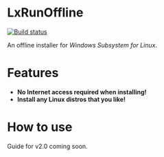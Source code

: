 # LxRunOffline

[![Build status](https://ci.appveyor.com/api/projects/status/wnqrsjk1rdc1cmpn?svg=true)](https://ci.appveyor.com/project/ddosolitary/lxrunoffline)

An offline installer for *Windows Subsystem for Linux*.

# Features
- **No Internet access required when installing!**
- **Install any Linux distros that you like!**

# How to use
Guide for v2.0 coming soon.
